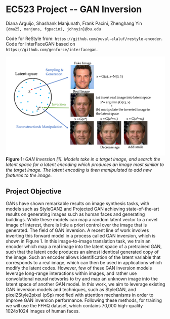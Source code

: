# EC523 Project -- GAN Inversion
Diana Arguijo, Shashank Manjunath, Frank Pacini, Zhenghang Yin  
`{dma25, manjuns, fgpacini, johnyin}@bu.edu`  

Code for ReStyle from: `https://github.com/yuval-alaluf/restyle-encoder`.  
Code for InterFaceGAN based on `https://github.com/genforce/interfacegan`.


![image](./imgs/gan_inversion_img.png)
**Figure 1:** *GAN Inversion [1]. Models take in a target image, and search the latent space for a latent encoding which
produces an image most similar to the target image. The latent encoding is then manipulated to add new features to the
image.*

## Project Objective

GANs have shown remarkable results on image synthesis tasks, with models such as StyleGAN2 and Projected GAN achieving
state-of-the-art results on generating images such as human faces and generating buildings. While these models can map a
random latent vector to a novel image of interest, there is little a priori control over the image that is generated.
The field of GAN inversion. A recent line of work involves inverting this forward model in a process called GAN
inversion, which is  shown in Figure 1. In this image-to-image translation task, we train an encoder which map a real
image into the latent space of a pretrained GAN, such that the latent code produces an almost identical generated copy
of the image. Such an encoder allows identification of the latent variable that corresponds to a real image, which can
then be used in applications which modify the latent codes. However, few of these GAN inversion models leverage
long-range interactions within images, and rather use convolutional neural networks to try and map an unknown image into
the latent space of another GAN model. In this work, we aim to leverage existing GAN inversion models and techniques,
such as StyleGAN, and pixel2Style2pixel (pSp) modified with attention mechanisms in order to improve GAN inversion
performance. Following these methods, for training we will use the FFHQ  dataset, which contains 70,000 high-quality
1024x1024 images of human faces.
